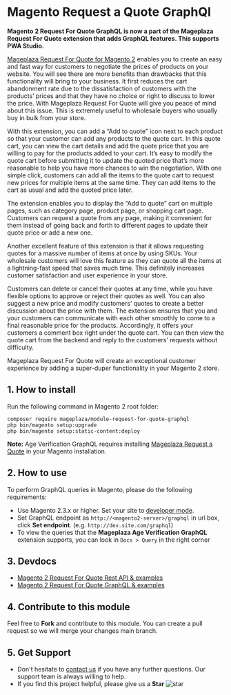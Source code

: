 # Magento Request a Quote GraphQl

**Magento 2 Request For Quote GraphQL is now a part of the Mageplaza Request For Quote extension that adds GraphQL features. This supports PWA Studio.** 

[Mageplaza Request For Quote for Magento 2](https://www.mageplaza.com/magento-2-request-for-quote/) enables you to create an easy and fast way for customers to negotiate the prices of products on your website. You will see there are more benefits than drawbacks that this functionality will bring to your business. It first reduces the cart abandonment rate due to the dissatisfaction of customers with the products’ prices and that they have no choice or right to discuss to lower the price. With Mageplaza Request For Quote will give you peace of mind about this issue. This is extremely useful to wholesale buyers who usually buy in bulk from your store. 

With this extension, you can add a “Add to quote” icon next to each product so that your customer can add any products to the quote cart. In this quote cart, you can view the cart details and add the quote price that you are willing to pay for the products added to your cart. It’s easy to modify the quote cart before submitting it to update the quoted price that’s more reasonable to help you have more chances to win the negotiation. With one simple click, customers can add all the items to the quote cart to request new prices for multiple items at the same time. They can add items to the cart as usual and add the quoted price later. 

The extension enables you to display the “Add to quote” cart on multiple pages, such as category page, product page, or shopping cart page. Customers can request a quote from any page, making it convenient for them instead of going back and forth to different pages to update their quote price or add a new one. 

Another excellent feature of this extension is that it allows requesting quotes for a massive number of items at once by using SKUs. Your wholesale customers will love this feature as they can quote all the items at a lightning-fast speed that saves much time. This definitely increases customer satisfaction and user experience in your store. 

Customers can delete or cancel their quotes at any time, while you have flexible options to approve or reject their quotes as well. You can also suggest a new price and modify customers’ quotes to create a better discussion about the price with them. The extension ensures that you and your customers can communicate with each other smoothly to come to a final reasonable price for the products. Accordingly, it offers your customers a comment box right under the quote cart. You can then view the quote cart from the backend and reply to the customers’ requests without difficulty. 

Mageplaza Request For Quote will create an exceptional customer experience by adding a super-duper functionality in your Magento 2 store.

## 1. How to install

Run the following command in Magento 2 root folder:

```
composer require mageplaza/module-request-for-quote-graphql
php bin/magento setup:upgrade
php bin/magento setup:static-content:deploy
```

**Note:**
Age Verification GraphQL requires installing [Mageplaza Request a Quote](https://www.mageplaza.com/magento-2-request-for-quote/) in your Magento installation.

## 2. How to use

To perform GraphQL queries in Magento, please do the following requirements:

- Use Magento 2.3.x or higher. Set your site to [developer mode](https://www.mageplaza.com/devdocs/enable-disable-developer-mode-magento-2.html).
- Set GraphQL endpoint as `http://<magento2-server>/graphql` in url box, click **Set endpoint**.
  (e.g. `http://dev.site.com/graphql`)
- To view the queries that the **Mageplaza Age Verification GraphQL** extension supports, you can look in `Docs > Query` in the right corner

## 3. Devdocs

- [Magento 2 Request For Quote Rest API & examples](https://documenter.getpostman.com/view/10589000/T17Na4ek?version=latest)
- [Magento 2 Request For Quote GraphQL & examples](https://documenter.getpostman.com/view/10589000/TVspmpoT)

## 4. Contribute to this module

Feel free to **Fork** and contribute to this module. 
You can create a pull request so we will merge your changes main branch.

## 5. Get Support

- Don't hesitate to [contact us](https://www.mageplaza.com/contact.html) if you have any further questions. Our support team is   always willing to help. 
- If you find this project helpful, please give us a **Star** ![star](https://i.imgur.com/S8e0ctO.png)
